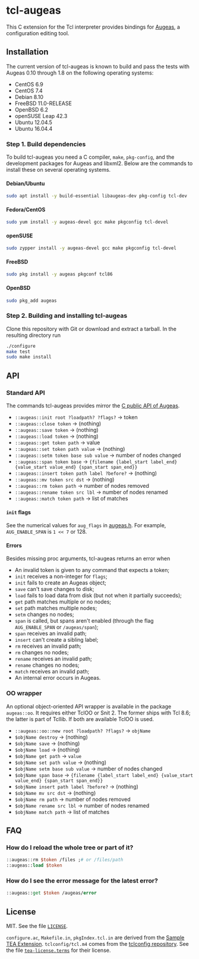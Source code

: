 # tcl-augeas

This C extension for the Tcl interpreter provides bindings for
[Augeas](http://augeas.net/), a configuration editing tool.


## Installation

The current version of tcl-augeas is known to build and pass the tests with
Augeas 0.10 through 1.8 on the following operating systems:

* CentOS 6.9
* CentOS 7.4
* Debian 8.10
* FreeBSD 11.0-RELEASE
* OpenBSD 6.2
* openSUSE Leap 42.3
* Ubuntu 12.04.5
* Ubuntu 16.04.4

### Step 1. Build dependencies

To build tcl-augeas you need a C compiler, `make`, `pkg-config`, and the
development packages for Augeas and libxml2. Below are the commands to install
these on several operating systems.

#### Debian/Ubuntu

```sh
sudo apt install -y build-essential libaugeas-dev pkg-config tcl-dev
```

#### Fedora/CentOS

```sh
sudo yum install -y augeas-devel gcc make pkgconfig tcl-devel
```

#### openSUSE

```sh
sudo zypper install -y augeas-devel gcc make pkgconfig tcl-devel
```

#### FreeBSD

```sh
sudo pkg install -y augeas pkgconf tcl86
```

#### OpenBSD

```sh
sudo pkg_add augeas
```

### Step 2. Building and installing tcl-augeas

Clone this repository with Git or download and extract a tarball. In the
resulting directory run

```sh
./configure
make test
sudo make install
```


## API

### Standard API

The commands tcl-augeas provides mirror the
[C public API of Augeas](http://augeas.net/docs/api.html).

* `::augeas::init root ?loadpath? ?flags?` -> token
* `::augeas::close token` -> (nothing)
* `::augeas::save token` -> (nothing)
* `::augeas::load token` -> (nothing)
* `::augeas::get token path` -> value
* `::augeas::set token path value` ->  (nothing)
* `::augeas::setm token base sub value` -> number of nodes changed
* `::augeas::span token base` -> `{filename {label_start label_end} {value_start value_end} {span_start span_end}}`
* `::augeas::insert token path label ?before?` -> (nothing)
* `::augeas::mv token src dst` -> (nothing)
* `::augeas::rm token path` -> number of nodes removed
* `::augeas::rename token src lbl` -> number of nodes renamed
* `::augeas::match token path` -> list of matches

#### `init` flags

See the numerical values for `aug_flags` in [augeas.h](https://github.com/hercules-team/augeas/blob/master/src/augeas.h). For example, `AUG_ENABLE_SPAN` is `1 << 7` or 128.

#### Errors

Besides missing proc arguments, tcl-augeas returns an error when

* An invalid token is given to any command that expects a token;
* `init` receives a non-integer for `flags`;
* `init` fails to create an Augeas object;
* `save` can't save changes to disk;
* `load` fails to load data from disk (but not when it partially succeeds);
* `get` path matches multiple or no nodes;
* `set` path matches multiple nodes;
* `setm` changes no nodes;
* `span` is called, but spans aren't enabled (through the flag `AUG_ENABLE_SPAN` or `/augeas/span`);
* `span` receives an invalid path;
* `insert` can't create a sibling label;
* `rm` receives an invalid path;
* `rm` changes no nodes;
* `rename` receives an invalid path;
* `rename` changes no nodes;
* `match` receives an invalid path;
* An internal error occurs in Augeas.

### OO wrapper

An optional object-oriented API wrapper is available in the package
`augeas::oo`. It requires either TclOO or Snit 2. The former ships with Tcl
8.6; the latter is part of Tcllib. If both are available TclOO is used.

* `::augeas::oo::new root ?loadpath? ?flags?` -> `objName`
* `$objName destroy` -> (nothing)
* `$objName save` -> (nothing)
* `$objName load` -> (nothing)
* `$objName get path` -> `value`
* `$objName set path value` ->  (nothing)
* `$objName setm base sub value` -> number of nodes changed
* `$objName span base` -> `{filename {label_start label_end} {value_start value_end} {span_start span_end}}`
* `$objName insert path label ?before?` -> (nothing)
* `$objName mv src dst` -> (nothing)
* `$objName rm path` -> number of nodes removed
* `$objName rename src lbl` -> number of nodes renamed
* `$objName match path` -> list of matches


## FAQ

### How do I reload the whole tree or part of it?

```tcl
::augeas::rm $token /files ;# or /files/path
::augeas::load $token
```

### How do I see the error message for the latest error?

```tcl
::augeas::get $token /augeas/error
```


## License

MIT. See the file [`LICENSE`](LICENSE).

`configure.ac`, `Makefile.in`, `pkgIndex.tcl.in` are derived from the
[Sample TEA Extension](https://core.tcl.tk/sampleextension/dir?ci=tip).
`tclconfig/tcl.m4` comes from the
[tclconfig repository](https://core.tcl.tk/tclconfig/dir?ci=tip).
See the file [`tea-license.terms`](tea-license.terms) for their license.
